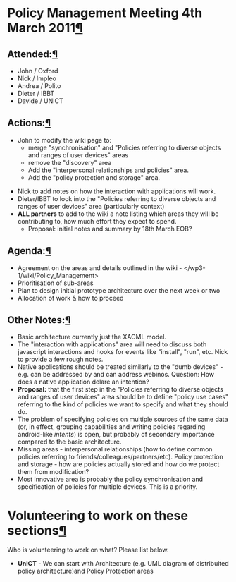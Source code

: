 Policy Management Meeting 4th March 2011[¶](#Policy-Management-Meeting-4th-March-2011)
======================================================================================

Attended:[¶](#Attended)
-----------------------

-   John / Oxford
-   Nick / Impleo
-   Andrea / Polito
-   Dieter / IBBT
-   Davide / UNICT

Actions:[¶](#Actions)
---------------------

-   John to modify the wiki page to:
    -   merge "synchronisation" and "Policies referring to diverse
        objects and ranges of user devices" areas
    -   remove the "discovery" area
    -   Add the "interpersonal relationships and policies" area.
    -   Add the "policy protection and storage" area.

<!-- -->

-   Nick to add notes on how the interaction with applications will
    work.
-   Dieter/IBBT to look into the "Policies referring to diverse objects
    and ranges of user devices" area (particularly context)
-   **ALL partners**
    to add to the wiki a note listing which areas they will be
    contributing to, how much effort they expect to spend.
    -   Proposal: initial notes and summary by 18th March EOB?

Agenda:[¶](#Agenda)
-------------------

-   Agreement on the areas and details outlined in the wiki -
    </wp3-1/wiki/Policy_Management>
-   Prioritisation of sub-areas
-   Plan to design initial prototype architecture over the next week or
    two
-   Allocation of work & how to proceed

Other Notes:[¶](#Other-Notes)
-----------------------------

-   Basic architecture currently just the XACML model.
-   The "interaction with applications" area will need to discuss both
    javascript interactions and hooks for events like "install", "run",
    etc. Nick to provide a few rough notes.
-   Native applications should be treated similarly to the "dumb
    devices" - e.g. can be addressed by and can address webinos.
    Question: How does a native application delare an intention?
-   **Proposal:**
    that the first step in the "Policies referring to diverse objects
    and ranges of user devices" area should be to define "policy use
    cases" referring to the kind of policies we want to specify and what
    they should do.
-   The problem of specifying policies on multiple sources of the same
    data (or, in effect, grouping capabilities and writing policies
    regarding android-like *intents*) is open, but probably of secondary
    importance compared to the basic architecture.
-   Missing areas - interpersonal relationships (how to define common
    policies referring to friends/colleagues/partners/etc). Policy
    protection and storage - how are policies actually stored and how do
    we protect them from modification?
-   Most innovative area is probably the policy synchronisation and
    specification of policies for multiple devices. This is a priority.

Volunteering to work on these sections[¶](#Volunteering-to-work-on-these-sections)
==================================================================================

Who is volunteering to work on what? Please list below.

-   **UniCT** - We can start with Architecture (e.g. UML diagram of
    distribuited policy architecture)and Policy Protection areas

